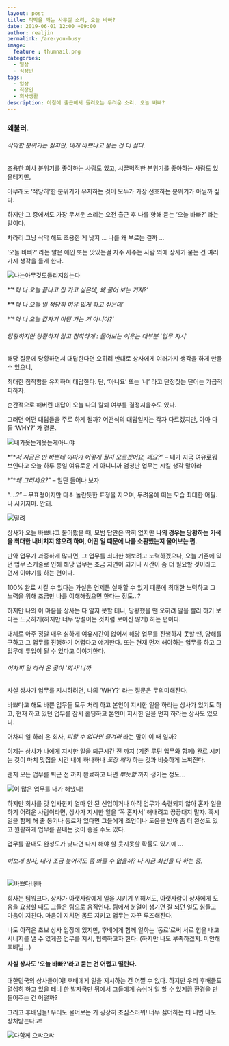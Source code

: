 ```yaml
---
layout: post
title: 적막을 깨는 사무실 소리, 오늘 바빠?
date: 2019-06-01 12:00 +09:00
author: realjin
permalink: /are-you-busy
image:
  feature : thumnail.png
categories:
  - 일상
  - 직장인
tags:
  - 일상
  - 직장인
  - 회사생활
description: 아침에 출근해서 들려오는 두려운 소리. 오늘 바빠?  
---
```


### 왜불러.

###### 삭막한 분위기는 싫지만, 내게 바쁘냐고 묻는 건 더 싫다.

조용한 회사 분위기를 좋아하는 사람도 있고, 시끌벅적한 분위기를 좋아하는 사람도 있을테지만,

아무래도 ‘적당히’한 분위기가 유지하는 것이 모두가 가장 선호하는 분위기가 아닐까 싶다.

하지만 그 중에서도 가장 무서운 소리는 오전 출근 후 나를 향해 묻는 ‘오늘 바빠?’ 라는 말이다.

차라리 그냥 삭막 해도 조용한 게 낫지 … 나를 왜 부르는 걸까 …

‘오늘 바빠?’ 라는 말은 애인 또는 맛있는걸 자주 사주는 사람 외에 상사가 묻는 건 여러가지 생각을 들게 한다.

![나는아무것도들리지않는다](https://lh3.googleusercontent.com/i1b8nSRLC5HoYSyEQyT1ZUarrtQWMzNwjZSNAfSUPNL4OkGsWfp6x3b27Zgwbdo8X3I5MQKUMEP-DOIn57mGZHst3Ucs-ILkwBaYVvI05EWDm9QMFksGTyp2XSJHVlTlbERajrzEB76VtHKgG_H1UJSxrh8hiEbGjQ2YgRUVrgbcXd3LCL3tKTJt9I2cwGZ_KVr_eLIJwlncjaQdOBZElKlUfwt1NQxZqoddotawsvXP4j9arJ3-wbB0e35uCn7Q5hm8W4E2WRFODegHEQyZd6TvVSsl6I0OY2fMkEdKH2xI2c8pXkW5JbeFksYUQa9V3TWgkoVfotemuBKUWTUshHGXc5bdYS5Rjx5Rftff2X-rdNw8ZjQg9VIbT7vpPGaJjTkSWsNC9_9UZ54dtkjkAFbYnNaxEjwpDwOagmZVwe0YiHBp6o5BNeslsI8THvDEzhuEaWVz39Fwlt9qa_6apg_z85pf3cHdP5ORi-IEHb8txlRWDm3S4KCJkOYCTcE4kpJe3sR5ZuI5cdUmGPnUd-ZZns2j4MGqVZHjkoWcv_1ZVVMha9QvfAHOGKiWv3CclClifqwnoS_URICPwAVlX5menAoaRCRRuOkuESPkmcGjnrg0rCJ0dVCB0wJH32bkzRbsNDwQN5f40hY28KzM6RpKQUgTTQo=w998-h903-no)  

*‘**헉 나 오늘 끝나고 집 가고 싶은데, 왜 물어 보는 거지?’*

*‘**헉 나 오늘 일 적당히 여유 있게 하고 싶은데’*

*‘**헉 나 오늘 갑자기 미팅 가는 거 아니야?’*  

###### 당황하지만 당황하지 않고 침착하게 : 물어보는 이유는 대부분 '업무 지시'

해당 질문에 당황하면서 대답한다면 오히려 반대로 상사에게 여러가지 생각을 하게 만들 수 있으니,

최대한 침착함을 유지하며 대답한다. 단, ‘아니요’ 또는 ‘네’ 라고 단정짓는 단어는 가급적 피하자.

순간적으로 해버린 대답이 오늘 나의 칼퇴 여부를 결정지을수도 있다.

그러면 어떤 대답들을 주로 하게 될까? 어떤식의 대답일지는 각자 다르겠지만, 아마 다들 ‘WHY?’ 가 결론.

![내가웃는게웃는게아니야](https://lh3.googleusercontent.com/BpwNJoW-Cj-zl6p6Rp9c0rPiLISYIBiy8D9f0YF-UUI7AG0pjJGCVqJ64AqI7RY7HsMPbM3fHqSb8Kx0z-NbT4nZurEL902jALy3vQ_oAjljwsuztkuNPsT4nPA8wa2LtwzKGa8GAwmL43SJ8bH-4FX8R4KZiQZlJzmVYrcH9-hDmJYzwX76fL_FQa7LCoJFwWDUvOp9i6KhHkq95dFlYxPCXNRjHha3GD1j9MdKXT1htbCsCMK8kuZziFDeyQg_1M5AJsvZOj8Kg4oAHw5IhpJ6Fyn8FqbVdKlFZVPaOAM5Qr0H4M7iTPzIgxJruLRQGy2tPjQ-u_MoTllzgGVv-PhKkURovakgBl2sPpfa8pqEYz8CqC_aNk7ctupPZ5qKEFzQXSn4bC-_raoJy3NxaCFDqXUZHuFM6Sd3s9Vd4s9H7kqMqwfcoATsAXU1XLgRS4PQDMZzEeHaKn-XsO8pzrlnCAiMvGmPX2k9U0dHMC-mIrSHWx0ao_vS9jH25gJ4_CMMhsV-rAxEPij9Mkiq8VMsmRPlKgQZZYEgiLmnRA6QL7ZARpwYBaguQk6DhoyRjXQ7ZDxY7jKdgBYv3lsztqt9gAnE4HhR2M_yTMYXcJMNi54Bus94lNAhqsM0fyb6r0DlPN_CiUsjRg8kvyqUotITEjMFgck=w1280-h853-no)

*“**저 지금은 안 바쁜데 이따가 어떻게 될지 모르겠어요, 왜요?”* – 내가 지금 여유로워 보인다고 오늘 하루 종일 여유로운 게 아니니까 엄청난 업무는 시킬 생각 말아라

*“**왜 그러세요?”* – 일단 들어나 보자

*“….?”* – 무표정이지만 다소 놀란듯한 표정을 지으며, 두려움에 떠는 모습 최대한 어필. 나 시키지마. 안돼.

![떨려](https://lh3.googleusercontent.com/Yi4l6S_zLXySM7MVvZRw-GSP9BTfKSj-JrUqpLlHUV5kWnzuWWzRcB-cr3LW3iCyuJjrL_X6U4mUE251adkJGBe7PHfRjgnBbj-85dnNqqtYztYTb5S5KZM1UDcTdoChE6vZorWryuEJhEtILzxpNaEVjqrKAc2-h1v_TprUiiVsz_gzM2CETF_muzwM2FZwjDqvg3nOuC1f7cWZAnwZWitak-GM4EtHdB9Cwf8ojfPJukFXUhc97TWOIfNRUM3670qB18Cg3d1-B7rP5sHEuo3KXi9zyoKOtElt2t9UzxmFKv4CtTU-XQHfeOa4jxaVxTTGzx2rY8JgH5VWX0ejE7u0Mu0T6epZWoDd0yV9x_XvuxOToZtAQqmkG3XZHIx_BAGsvmz11zQEbZk4fQduAia72d1XxssIdPuVpdXxTK5ZkYk7zAzBDv-MoYtBrrRJHi5E4c6hWRvgQr6CwqMKCuCKcyyBO7HqTFUUCpPIvAQbbvQOT-m3mWatq_NDklVFDQM0VREZMORiCfO9sCqd90nTaQqvVMJOkvywAAsNg8HMwL-s5hcq3HbL6wrBZmrds9qd36nxwe_5ySz82WAQull-c2uTJs1ioiEYhW0cVOARup6RcJfN0GzrXmE6hOQfeDXiC71ZcD-yU_kbm4jDBtyCbSUxoeP6hmEel_s5Yzig1CSguJ5vCh1uvJHLjoYjg0_q_UcrbJxQX56sbxFoR1P4=w1180-h843-no)

상사가 오늘 바쁘냐고 물어봤을 때, 모범 답안은 딱히 없지만 **나의 경우는 당황하는 기색을 최대한 내비치지 않으려 하며, 어떤 일 때문에 나를 소환했는지 물어보는 편.**

만약 업무가 과중하게 많다면, 그 업무를 최대한 해보려고 노력하겠으나, 오늘 기존에 있던 업무 스케줄로 인해 해당 업무는 조금 지연이 되거나 시간이 좀 더 필요할 것이라고 먼저 이야기를 하는 편이다.

100% 완료 시킬 수 있다는 가설은 언제든 실패할 수 있기 때문에 최대한 노력하고 그 노력을 위해 조금만 나를 이해해줬으면 한다는 정도…?

하지만 나의 이 마음을 상사는 다 알지 못할 테니, 당황했을 땐 오히려 말을 빨리 하기 보다는 느긋하게(하지만 너무 망설이는 것처럼 보이진 않게) 하는 편이다.

대체로 아주 정말 매우 심하게 여유시간이 없어서 해당 업무를 진행하지 못할 땐, 양해를 구하고 그 업무를 진행하기 어렵다고 얘기한다. 또는 현재 먼저 해야하는 업무를 하고 그 업무에 투입이 될 수 있다고 이야기한다.

###### 어차피 일 하러 온 곳이 '회사'니까

사실 상사가 업무를 지시하려면, 나의 ‘WHY?’ 라는 질문은 무의미해진다.

바쁘다고 해도 바쁜 업무들 모두 처리 하고 본인이 지시한 일을 하라는 상사가 있기도 하고, 현재 하고 있던 업무를 잠시 홀딩하고 본인이 지시한 일을 먼저 하라는 상사도 있으니.

어차피 일 하러 온 회사, *피할 수 없다면 즐겨라* 라는 말이 이 때 일까?

이제는 상사가 나에게 지시한 일을 퇴근시간 전 까지 (기존 루틴 업무와 함께) 완료 시키는 것이 마치 맛집을 시간 내에 하나하나 *도장 깨기* 하는 것과 비슷하게 느껴진다.

왠지 모든 업무를 퇴근 전 까지 완료하고 나면 *뿌듯함* 까지 생기는 정도…

![이 많은 업무를 내가 해냈다!](https://lh3.googleusercontent.com/4IYRgkILQ2jr4cQJ1O84ZUY4RKayrVuPPif4wBIVs3RbFeJKgIeyZ86isEn_gzXh6wO2Ndvze_nvPg-btKlyyADe9OY6rvo6bWaZA2Km8m-RmW1CxI935yfsSkO82jRM4Efl_RNW3DUyVayM1hSZFfOz9vZkjnCNdeeR3GfE_qaqLWZO81TqgE0-n-dHh0rNTLquvx99FLH-F_HTnrbe7wn4WWIHRIyIjyVLJzrLQbH_C7-z2Xfxs6T48pg_ZQqNzpHv5zfwMqyEB8AZkmGYwwhjtJ3xLFPjm3KRzji0dUYREyeaA3N2vZsCXuiCI4AD3hiKmsJvzzyKnou8icwAPSjRTU-4ygeu5HbUdNPcfKEmRvzrRzV7s3Bp6Ic0LyPL2yp0b0bfqp0PJn-0hez-Q3gI2y8NJ_0Ez5xe2-HvkqPsGU9QG1U96Lb_1WurOTNi1a4e8mjSqiSqFl9VQcMfwJVkYf9yoam2bDaZgU3HrmO9fpsaOpBN4F9mnhQuQ3CUNG3QEW-wJC7P725gOulYvFWqV8cpNDrwhnLvxsPMm2HxjxuB_biguD--SIzFJKPnscT0h_GWZH-azTDXLgsWfDLNoyUdKfYVCCLXNC_DqL7hbwuq7NrvuN_X7O52ffmGgylYvo6_fkUXtdnmu8XrRrj4ZkkrHbI=w1204-h903-no)

하지만 회사를 갓 입사한지 얼마 안 된 신입이거나 아직 업무가 숙련되지 않아 혼자 일을 하기 어려운 사람이라면, 상사가 지시한 일을 ‘꼭 혼자서’ 해내려고 끙끙대지 말자. 혹시 일을 함께 해 줄 동기나 동료가 있다면 그들에게 조언이나 도움을 받아 좀 더 완성도 있고 원활하게 업무를 끝내는 것이 좋을 수도 있다.

업무를 끝내도 완성도가 낮다면 다시 해야 할 웃지못할 확률도 있기에 …

###### 이보게 상사, 내가 조금 늦어져도 좀 봐줄 수 없을까? 나 지금 최선을 다 하는 중.

![바쁘다바빠](https://lh3.googleusercontent.com/OVDuYUp2Nw0iOOIpFig6jec7jvGw7mPrjtTaR_1s4IFQO8Rk3aRuu4PPCnhtSMC5CJwW3CwUgoagP1PanKTfevqS8ntwmLHMSeQCbYEcBq_hcURwCPcf1nDtqqwycJ6W9jTlMFiHgZobcHQGq14IRvsvJ-ay-XZcgukWLqEX6Pjh6miKN1EglhsZiJSQ7hB1gdsP8PqehihdhWJiqQCYk1WVFSpeZ_E8bz0lk6pLqjZQ7c0Q86uGMv1kBPH863921d4zByhf9y_waW5uMuxOnGs_1Dob4gsX4xiz4gCZ5Geo8o699nsKdOBNOE08DAc6IhYfgyrLXIHKqXAEwhRcxQMiVXElZg-URkLI9lz6BbM_Li_A1g7MnjiiWSoT2CEbDUP8x-wiIeZyQ9VY1ucKyr23yBrE2DILMp3eBQzxYs4g72UHPBgyQPPjrZD0_KgZC36NyNqQ4zeoUMyucZpXLiWAc0G5Fd5MpMgwzr6kTIzy-BZHyOy9_eVQgd7ZvnvfVa53X88ujEoNqi9sWOXuhSx_kZMkY6XK8aqgQ0VN9mygJh-2nnQHYu_bXyLdYwWN4g4l7_K3zJq3sav58fxyZrbwIV9YwSCi3Uj8mZ4QYxwMmNI4tQuklLFiJmrtNbAOZfiSINZfGnCt3ufWKP5W09spn7F1a7JXComMWFqHVFWcvCjqnHn1Vva84NipYtuFE4308_kw9YmtaV9XWpmWGK6r=w1137-h903-no)

회사는 팀워크다. 상사가 아랫사람에게 일을 시키기 위해서도, 아랫사람이 상사에게 도움을 요청할 때도 그들은 팀으로 움직인다. 팀에서 분열이 생기면 잘 되던 일도 힘들고 마음이 지친다. 마음이 지치면 몸도 지키고 업무는 자꾸 루즈해진다.

나도 아직은 초보 상사 입장에 있지만, 후배에게 함께 일하는 ‘동료’로써 서로 힘을 내고 시너지를 낼 수 있게끔 업무를 지시, 협력하고자 한다. (하지만 나도 부족하겠지. 미안해 후배님…)

#### 사실 상사도 '오늘 바빠?'라고 묻는 건 어렵고 떨린다.

대한민국의 상사들이여! 후배에게 일을 지시하는 건 어쩔 수 없다. 하지만 우리 후배들도 열심히 하고 있을 테니 한 발자국만 뒤에서 그들에게 숨쉬며 일 할 수 있게끔 환경을 만들어주는 건 어떨까?

그리고 후배님들! 우리도 물어보는 거 굉장히 조심스러워! 너무 싫어하는 티 내면 나도 상처받는다고!

![다함께 으쌰으쌰](https://lh3.googleusercontent.com/-nEfqyK2V1E6LteXzcww-vo13DnouGVvC5WrMZv_zEy3FT-AKNZGaomLZ5Mqc6b73zwIbjYUJDMyTgLSpdWk-QMyiJlGSRXvqKCaEql2SsJGN606JcQ2xx05-YncbDn0ekPF7LNP_hojlPKGvxAF-nJllxa2TDfZxW7g13KO25x-DnmgSVIs3Vzxpxxj_Ny97o6001qlwGqKN2U2tBJ1veS8atukbhxi-97wy1i1Wyym2xnHlg-NpxHk-jumNrysCgDSxjg_s8igoDochT1oDSDquOJE-dAmnsivYJD1X4C1tVKTL45GPIPvzsXfrpklovwashLB98GHrmMMDUwUSwI3-rCq9wE12K13hFPD-T4C7yGyWfPA2WKdCT0Rmidv47EpwRejCKDHECYqJreiiS_Y6i2FJ28j3EP05KdPH5TrF4tD8t_9HNA57gNkFGd6ucFhTux9InMRDmBeiwCw7qQA6hpTbkvQ1VAptmwuQ3zAIJ6Esx3RZynBAbn0_J-tMDAzJxNijvHvx7Eeo4lx2wOs5HfESAViyrIO0b-GhFzbpIaVzdi1y-3Zd4x7ZXOYHDtGMg5KmLYmWw3U7y33limErtdm6nLwkp57m47plMF9eKThhGb48Y2KHm2iB1-A7wwCVjLEX3OW6n-w74FpTq1nisOMqFI=w1280-h837-no)
